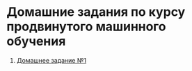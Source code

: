 # Домашние задания по курсу продвинутого машинного обучения

1) [Домашнее задание №1](./homework_1.ipynb)
